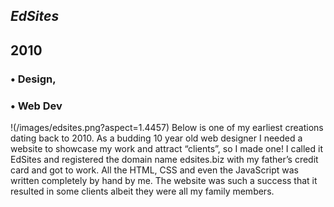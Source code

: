 



## *EdSites*
## 2010

### • Design,
### • Web Dev
!(/images/edsites.png?aspect=1.4457)
Below is one of my earliest creations dating back to 2010. As a budding 10 year old web designer I needed a website to showcase my work and attract “clients”, so I made one! I called it EdSites and registered the domain name edsites.biz with my father’s credit card and got to work. All the HTML, CSS and even the JavaScript was written completely by hand by me. The website was such a success that it resulted in some clients albeit they were all my family members.